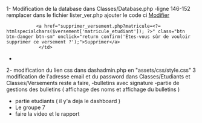 1- Modification de la database dans Classes/Database.php 
-ligne 146-152 remplacer dans le fichier lister_ver.php ajouter le code ci <td>
               <td>
               <a href="modifer_versement.php?matricule=<?= htmlspecialchars($versement['matricule_etudiant']); ?>" class="btn btn-primary">Modifier</a>

               <a href="supprimer_versement.php?matricule=<?= htmlspecialchars($versement['matricule_etudiant']); ?>" class="btn btn-danger btn-sm" onclick="return confirm('Êtes-vous sûr de vouloir supprimer ce versement ?');">Supprimer</a>
                </td>
  -
2- modification du lien css dans dashadmin.php en "assets/css/style.css"
3 modification de l'adresse email et du password dans Classes/Etudiants et Classes/Versements 
 reste a faire, 
 -bulletins avec signature
 -partie de gestions des bulletins ( affichage des noms et affichage du bulletins )
 - partie etudiants ( il y'a deja le dashboard )
 - Le groupe 7
 - faire la video et le rapport
 
